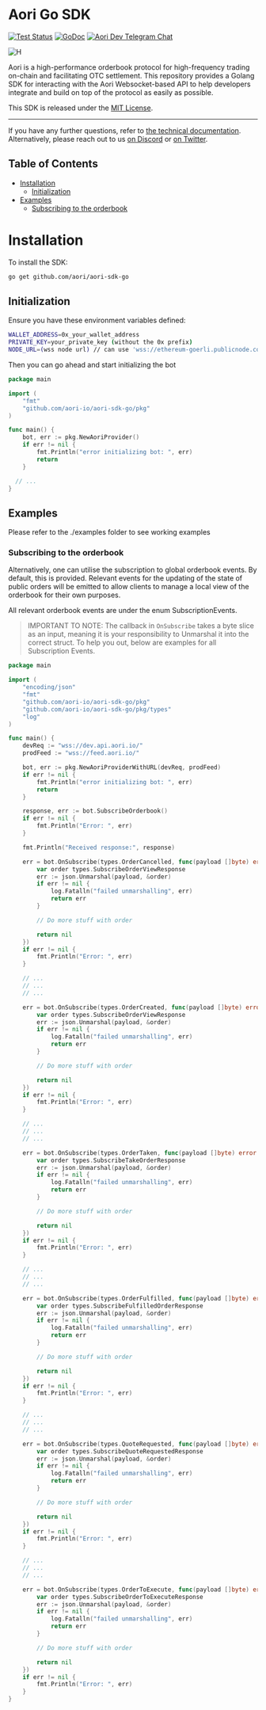 # Aori Go SDK

[![Test Status](https://github.com/aori-io/aori-sdk-go/actions/workflows/build.yml/badge.svg)](https://github.com/aori-io/aori-sdk-go/actions)
[![GoDoc](https://img.shields.io/static/v1?label=godoc&message=reference&color=blue)](https://pkg.go.dev/github.com/aori-io/aori-sdk-go/)
[![Aori Dev Telegram Chat][tg-badge]][tg-link]

[tg-badge]: https://img.shields.io/endpoint?url=https%3A%2F%2Ftg.sumanjay.workers.dev%2F%2Bdvbw0fIyS-llMmI0&logo=telegram&color=neon
[tg-link]: https://t.me/+dvbw0fIyS-llMmI0

![H](assets/aori.svg)

Aori is a high-performance orderbook protocol for high-frequency trading on-chain and facilitating OTC settlement. This repository provides a Golang SDK for interacting with the Aori Websocket-based API to help developers integrate and build on top of the protocol as easily as possible.

This SDK is released under the [MIT License](LICENSE).

---

If you have any further questions, refer to [the technical documentation](https://www.aori.io/developers). Alternatively, please reach out to us [on Discord](https://discord.gg/K37wkh2ZfR) or [on Twitter](https://twitter.com/aori_io).

## Table of Contents

- [Installation](#installation)
  - [Initialization](#initialization)
- [Examples](#examples)
  - [Subscribing to the orderbook](#subscribing-to-the-orderbook)

# Installation

To install the SDK:

```bash
go get github.com/aori/aori-sdk-go
```

## Initialization

Ensure you have these environment variables defined:

```bash
WALLET_ADDRESS=0x_your_wallet_address
PRIVATE_KEY=your_private_key (without the 0x prefix)
NODE_URL=(wss node url) // can use 'wss://ethereum-goerli.publicnode.com' for example //
```

Then you can go ahead and start initializing the bot

```go
package main

import (
	"fmt"
	"github.com/aori-io/aori-sdk-go/pkg"
)

func main() {
	bot, err := pkg.NewAoriProvider()
	if err != nil {
		fmt.Println("error initializing bot: ", err)
		return
	}

  // ...
}
```

## Examples

Please refer to the ./examples folder to see working examples

### Subscribing to the orderbook

Alternatively, one can utilise the subscription to global orderbook events. By default, this is provided. Relevant events for the updating of the state of public orders will be emitted to allow clients to manage a local view of the orderbook for their own purposes.

All relevant orderbook events are under the enum SubscriptionEvents.

> IMPORTANT TO NOTE: The callback in `OnSubscribe` takes a byte slice as an input, meaning it is your responsibility to Unmarshal it into the correct struct. To help you out, below are examples for all Subscription Events.

```go
package main

import (
	"encoding/json"
	"fmt"
	"github.com/aori-io/aori-sdk-go/pkg"
	"github.com/aori-io/aori-sdk-go/pkg/types"
	"log"
)

func main() {
	devReq := "wss://dev.api.aori.io/"
	prodFeed := "wss://feed.aori.io/"

	bot, err := pkg.NewAoriProviderWithURL(devReq, prodFeed)
	if err != nil {
		fmt.Println("error initializing bot: ", err)
		return
	}

	response, err := bot.SubscribeOrderbook()
	if err != nil {
		fmt.Println("Error: ", err)
	}

	fmt.Println("Received response:", response)

	err = bot.OnSubscribe(types.OrderCancelled, func(payload []byte) error {
		var order types.SubscribeOrderViewResponse
		err := json.Unmarshal(payload, &order)
		if err != nil {
			log.Fatalln("failed unmarshalling", err)
			return err
		}

		// Do more stuff with order

		return nil
	})
	if err != nil {
		fmt.Println("Error: ", err)
	}

	// ...
	// ...
	// ...

	err = bot.OnSubscribe(types.OrderCreated, func(payload []byte) error {
		var order types.SubscribeOrderViewResponse
		err := json.Unmarshal(payload, &order)
		if err != nil {
			log.Fatalln("failed unmarshalling", err)
			return err
		}

		// Do more stuff with order

		return nil
	})
	if err != nil {
		fmt.Println("Error: ", err)
	}

	// ...
	// ...
	// ...

	err = bot.OnSubscribe(types.OrderTaken, func(payload []byte) error {
		var order types.SubscribeTakeOrderResponse
		err := json.Unmarshal(payload, &order)
		if err != nil {
			log.Fatalln("failed unmarshalling", err)
			return err
		}

		// Do more stuff with order

		return nil
	})
	if err != nil {
		fmt.Println("Error: ", err)
	}

	// ...
	// ...
	// ...

	err = bot.OnSubscribe(types.OrderFulfilled, func(payload []byte) error {
		var order types.SubscribeFulfilledOrderResponse
		err := json.Unmarshal(payload, &order)
		if err != nil {
			log.Fatalln("failed unmarshalling", err)
			return err
		}

		// Do more stuff with order

		return nil
	})
	if err != nil {
		fmt.Println("Error: ", err)
	}

	// ...
	// ...
	// ...

	err = bot.OnSubscribe(types.QuoteRequested, func(payload []byte) error {
		var order types.SubscribeQuoteRequestedResponse
		err := json.Unmarshal(payload, &order)
		if err != nil {
			log.Fatalln("failed unmarshalling", err)
			return err
		}

		// Do more stuff with order

		return nil
	})
	if err != nil {
		fmt.Println("Error: ", err)
	}

	// ...
	// ...
	// ...

	err = bot.OnSubscribe(types.OrderToExecute, func(payload []byte) error {
		var order types.SubscribeOrderToExecuteResponse
		err := json.Unmarshal(payload, &order)
		if err != nil {
			log.Fatalln("failed unmarshalling", err)
			return err
		}

		// Do more stuff with order

		return nil
	})
	if err != nil {
		fmt.Println("Error: ", err)
	}
}

```
